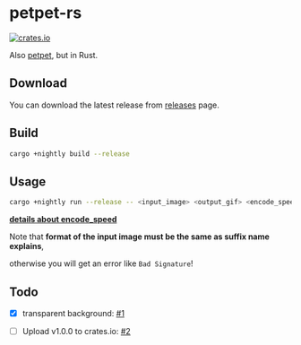 # petpet-rs

[![crates.io](https://img.shields.io/crates/v/petpet.svg)](https://crates.io/crates/petpet)

Also [petpet](https://github.com/camprevail/pet-pet-gif/), but in Rust.

## Download

You can download the latest release from [releases](https://github.com/poly000/petpet-rs/releases) page.

## Build

```bash
cargo +nightly build --release
```

## Usage

```bash
cargo +nightly run --release -- <input_image> <output_gif> <encode_speed>
```

**[details about encode_speed](https://doc.servo.org/color_quant/struct.NeuQuant.html#method.new)**

Note that **format of the input image must be the same as suffix name explains**,

otherwise you will get an error like `Bad Signature`!

## Todo

- [x] transparent background: [#1](https://github.com/poly000/petpet-rs/issues/1)

- [ ] Upload v1.0.0 to crates.io: [#2](https://github.com/poly000/petpet-rs/issues/2)
